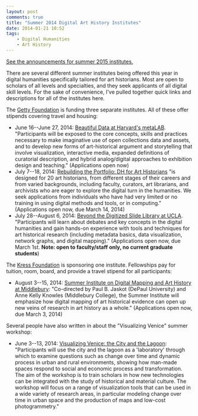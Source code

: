 ```yaml
---
layout: post
comments: true
title: "Summer 2014 Digital Art History Institutes"
date: 2014-01-21 10:52
tags: 
    - Digital Humanities
    - Art History
---
```


<aside>
<a href="/2015/02/03/summer-2015-digital-art-history-institutes.html">See the announcements for summer 2015 institutes.</a>
</aside>

There are several different summer institutes being offered this year in digital humanities specifically tailored for art historians.
Most are open to scholars of all levels and specialties, and they seek applicants of all digital skill levels.
For the sake of convenience, I've pulled together quick links and descriptions for all of the institutes here.

The [Getty Foundation](http://www.getty.edu/foundation/) is funding three separate institutes. All of these offer stipends covering travel and housing:

- June 16--June 27, 2014: [Beautiful Data at Harvard's metaLAB](http://metalab.harvard.edu/2014/01/beautiful-data-a-summer-institute-for-telling-stories-with-open-art-collections/). "Participants will be exposed to the core concepts, skills and practices necessary to make imaginative use of open collections data and assets, and to develop new forms of art-historical argument and storytelling that involve visualization, interactive media, expanded definitions of curatorial description, and hybrid analog/digital approaches to exhibition design and teaching." (Applications open now)
- July 7--18, 2014: [Rebuilding the Portfolio: DH for Art Historians](http://arthistory2014.doingdh.org/schedule/) "is designed for 20 art historians, from different stages of their careers and from varied backgrounds, including faculty, curators, art librarians, and archivists who are eager to explore the digital turn in the humanities. We seek applications from individuals who have had very limited or no training in using digital methods and tools, or in computing." (Applications open now, due March 14, 2014)
- July 28--August 6, 2014: [Beyond the Digitized Slide Library at UCLA](http://www.humanities.ucla.edu/getty/). "Participants will learn about debates and key concepts in the digital humanities and gain hands-on experience with tools and techniques for art historical research (including metadata basics, data visualization, network graphs, and digital mapping)." (Applications open now, due March 1st. **Note: open to faculty/staff only, no current graduate students**)

The [Kress Foundation](http://www.kressfoundation.org/) is sponsoring one institute.
Fellowships pay for tuition, room, board, and provide a travel stipend for all participants:

- August 3--15, 2014: [Summer Institute on Digital Mapping and Art History at Middlebury](http://www.kressfoundation.org/news/Article.aspx?id=35544&blogid=132): "Co-directed by Paul B. Jaskot (DePaul University) and Anne Kelly Knowles (Middlebury College), the Summer Institute will emphasize how digital mapping of art historical evidence can open up new veins of research in art history as a whole." (Applications open now, due March 3, 2014)

Several people have also written in about the "Visualizing Venice" summer workshop:

- June 3--13, 2014: [Visualizing Venice: the City and the Lagoon](http://www.univiu.org/shss/seminars-summer-schools/visualizing-venice-summer-workshop): "Participants will use the city and the lagoon as a 'laboratory' through which to examine questions such as change over time and dynamic process in urban and rural environments, showing how man-made spaces respond to social and economic process and transformation. The aim of the workshop is to train scholars in how new technologies can be integrated with the study of historical and material culture. The workshop will focus on a range of visualization tools that can be used in a wide variety of research areas, in particular modeling change over time in urban space and the production of maps and low-cost photogrammetry."
